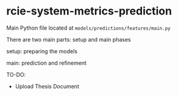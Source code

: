 # rcie-system-metrics-prediction 

Main Python file located at `models/predictions/features/main.py`

There are two main parts: setup and main phases

setup: preparing the models

main: prediction and refinement

TO-DO:

- Upload Thesis Document